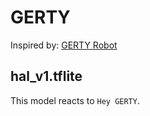 # GERTY

Inspired by: [GERTY Robot](https://en.wikipedia.org/wiki/Moon_(2009_film))

## hal_v1.tflite

This model reacts to `Hey GERTY`.
